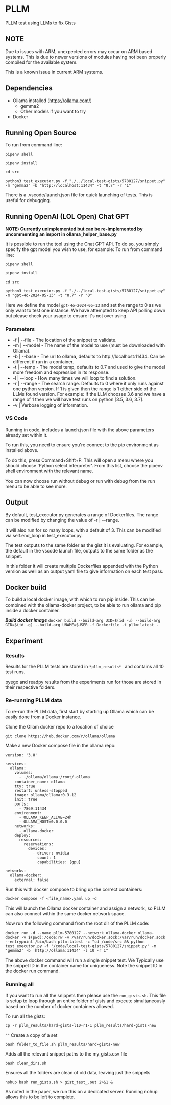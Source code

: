 # PLLM

PLLM test using LLMs to fix Gists

## NOTE

Due to issues with ARM, unexpected errors may occur on ARM based systems. This is due to newer versions of modules having not been properly compiled for the available system.

This is a known issue in current ARM systems.

## Dependencies

- Ollama installed (https://ollama.com/)
  - gemma2
  - Other models if you want to try
- Docker

## Running Open Source

To run from command line:

```pipenv shell```

```pipenv install```

```cd src```

```python3 test_executor.py -f "./../local-test-gists/5780127/snippet.py" -m "gemma2" -b "http://localhost:11434" -t "0.7" -r "1"```

There is a .vscode/launch.json file for quick launching of tests. This is useful for debugging.

## Running OpenAI (LOL Open) Chat GPT
**NOTE: Currently unimplemented but can be re-implemented by uncommenting an import in ollama_helper_base.py**

It is possible to run the tool using the Chat GPT API. To do so, you simply specify the gpt model you wish to use, for example:
To run from command line:

```pipenv shell```

```pipenv install```

```cd src```

```python3 test_executor.py -f "./../local-test-gists/5780127/snippet.py" -m "gpt-4o-2024-05-13" -t "0.7" -r "0"```

Here we define the model `gpt-4o-2024-05-13` and set the range to 0 as we only want to test one instance. We have attempted to keep API polling down but please check your usage to ensure it's not over using.

### Parameters

- -f | --file - The location of the snippet to validate.
- -m | --model - The name of the model to use (must be downloaded with Ollama).
- -b | --base - The url to ollama, defaults to http://localhost:11434. Can be different if run in a container.
- -t | --temp - The model temp, defaults to 0.7 and used to give the model more freedom and expression in its response.
- -l | --loop - How many times we will loop to find a solution.
- -r | --range - The search range. Defaults to 0 where it only runs against one python version. If 1 is given then the range is 1 either side of the LLMs found version. For example: If the LLM chooses 3.6 and we have a range of 1 then we will have test runs on python [3.5, 3.6, 3.7].
- -v | Verbose logging of information.

### VS Code

Running in code, includes a launch.json file with the above parameters already set within it.

To run this, you need to ensure you're connect to the pip environment as installed above.

To do this, press Command+Shift+P. This will open a menu where you should choose 'Python select interpreter'. From this list, choose the pipenv shell environment with the relevant name.

You can now choose run without debug or run with debug from the run menu to be able to see more.

## Output

By default, test_executor.py generates a range of Dockerfiles. The range can be modified by changing the value of -r | --range.

It will also run for so many loops, with a default of 3. This can be modified via self.end_loop in test_executor.py.

The test outputs to the same folder as the gist it is evaluating. For example, the default in the vscode launch file, outputs to the same folder as the snippet.

In this folder it will create multiple Dockerfiles appended with the Python version as well as an output yaml file to give information on each test pass.

## Docker build

To build a local docker image, with which to run pip inside. This can be combined with the ollama-docker project, to be able to run ollama and pip inside a docker container.

***Build docker image***
```docker build --build-arg UID=$(id -u) --build-arg GID=$(id -g) --build-arg UNAME=$USER -f Dockerfile -t pllm:latest .```

## Experiment

### Results

Results for the PLLM tests are stored in `*pllm_results* ` and contains all 10 test runs.

pyego and readpy results from the experiments run for those are stored in their respective folders.

### Re-running PLLM data

To re-run the PLLM data, first start by starting up Ollama which can be easily done from a Docker instance.

Clone the Ollam docker repo to a location of choice

`git clone https://hub.docker.com/r/ollama/ollama`

Make a new Docker compose file in the ollama repo:

```
version: '3.8'

services:      
  ollama:
    volumes:
      - ./ollama/ollama:/root/.ollama
    container_name: ollama
    tty: true
    restart: unless-stopped
    image: ollama/ollama:0.3.12
    init: true
    ports:
      - 7869:11434
    environment:
      - OLLAMA_KEEP_ALIVE=24h
      - OLLAMA_HOST=0.0.0.0
    networks:
      - ollama-docker
    deploy:
      resources:
        reservations:
          devices:
            - driver: nvidia
              count: 1
              capabilities: [gpu]

networks:
  ollama-docker:
    external: false
```

Run this with docker compose to bring up the correct containers:

`docker compose -f <file_name>.yaml up -d`

This will launch the Ollama docker container and assign a network, so PLLM can also connect within the same docker network space.

Now run the following command from the root dir of the PLLM code:

```docker run -d --name pllm-5780127 --network ollama-docker_ollama-docker -v $(pwd):/code:rw -v /var/run/docker.sock:/var/run/docker.sock --entrypoint /bin/bash pllm:latest -c "cd /code/src && python test_executor.py -f '/code/local-test-gists/5780127/snippet.py' -m 'gemma2' -b 'http://ollama:11434' -l 10 -r 1"```

The above docker command will run a single snippet test. We Typically use the snippet ID in the container name for uniqueness. Note the snippet ID in the docker run command.

### Running all
If you want to run all the snippets then please use the `run_gists.sh`. This file is setup to loop through an entire folder of gists and execute simultaneously based on the number of docker containers allowed.

To run all the gists:

```cp -r pllm_results/hard-gists-l10-r1-1 pllm_results/hard-gists-new```

^^ Create a copy of a set

```bash folder_to_file.sh pllm_results/hard-gists-new```

Adds all the relevant snippet paths to the my_gists.csv file

```bash clean_dirs.sh```

Ensures all the folders are clean of old data, leaving just the snippets

```nohup bash run_gists.sh > gist_test_.out 2>&1 &```

As noted in the paper, we run this on a dedicated server. Running nohup allows this to be left to complete.